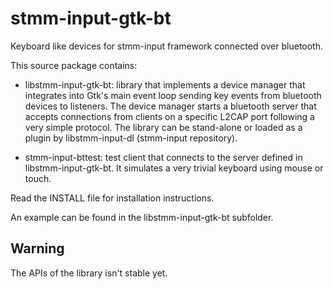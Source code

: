 stmm-input-gtk-bt
=================

Keyboard like devices for stmm-input framework connected over bluetooth.

This source package contains:

- libstmm-input-gtk-bt:
    library that implements a device manager that integrates into Gtk's
    main event loop sending key events from bluetooth devices to listeners.
    The device manager starts a bluetooth server that accepts connections
    from clients on a specific L2CAP port following a very simple protocol.
    The library can be stand-alone or loaded as a plugin by libstmm-input-dl
    (stmm-input repository).

- stmm-input-bttest:
    test client that connects to the server defined in libstmm-input-gtk-bt.
    It simulates a very trivial keyboard using mouse or touch.


Read the INSTALL file for installation instructions.

An example can be found in the libstmm-input-gtk-bt subfolder.


Warning
-------
The APIs of the library isn't stable yet.
